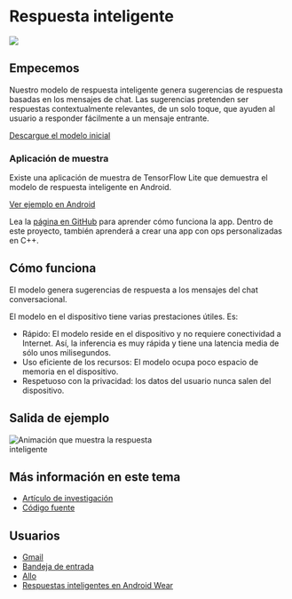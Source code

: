 # Respuesta inteligente

<img src="../images/smart_reply.png" class="attempt-right">

## Empecemos

Nuestro modelo de respuesta inteligente genera sugerencias de respuesta basadas en los mensajes de chat. Las sugerencias pretenden ser respuestas contextualmente relevantes, de un solo toque, que ayuden al usuario a responder fácilmente a un mensaje entrante.

<a class="button button-primary" href="https://tfhub.dev/tensorflow/lite-model/smartreply/1/default/1?lite-format=tflite">Descargue el modelo inicial</a>

### Aplicación de muestra

Existe una aplicación de muestra de TensorFlow Lite que demuestra el modelo de respuesta inteligente en Android.

<a class="button button-primary" href="https://github.com/tensorflow/examples/tree/master/lite/examples/smart_reply/android">Ver ejemplo en Android</a>

Lea la [página en GitHub](https://github.com/tensorflow/examples/tree/master/lite/examples/smart_reply/android/) para aprender cómo funciona la app. Dentro de este proyecto, también aprenderá a crear una app con ops personalizadas en C++.

## Cómo funciona

El modelo genera sugerencias de respuesta a los mensajes del chat conversacional.

El modelo en el dispositivo tiene varias prestaciones útiles. Es:

<ul>
  <li>Rápido: El modelo reside en el dispositivo y no requiere conectividad a Internet. Así, la inferencia es muy rápida y tiene una latencia media de sólo unos milisegundos.</li>
  <li>Uso eficiente de los recursos: El modelo ocupa poco espacio de memoria en el dispositivo.</li>
  <li>Respetuoso con la privacidad: los datos del usuario nunca salen del dispositivo.</li>
</ul>

## Salida de ejemplo

<img src="images/smart_reply.gif" style="max-width: 300px" alt="Animación que muestra la respuesta inteligente">

## Más información en este tema

<ul>
  <li><a href="https://arxiv.org/pdf/1708.00630.pdf">Artículo de investigación</a></li>
  <li><a href="https://github.com/tensorflow/examples/tree/master/lite/examples/smart_reply/android">Código fuente</a></li>
</ul>

## Usuarios

<ul>
  <li><a href="https://www.blog.google/products/gmail/save-time-with-smart-reply-in-gmail/">Gmail</a></li>
  <li><a href="https://www.blog.google/products/gmail/computer-respond-to-this-email/">Bandeja de entrada</a></li>
  <li><a href="https://blog.google/products/allo/google-allo-smarter-messaging-app/">Allo</a></li>
  <li><a href="https://research.googleblog.com/2017/02/on-device-machine-intelligence.html">Respuestas inteligentes en Android Wear</a></li>
</ul>

